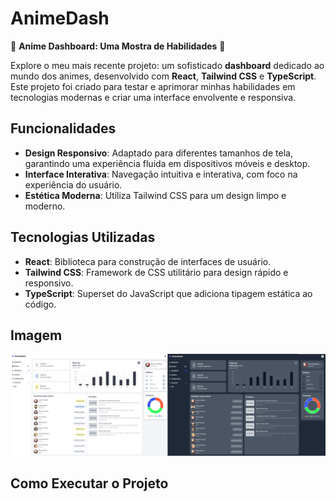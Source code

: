 # AnimeDash

🌟 **Anime Dashboard: Uma Mostra de Habilidades** 🌟

Explore o meu mais recente projeto: um sofisticado **dashboard** dedicado ao mundo dos animes, desenvolvido com **React**, **Tailwind CSS** e **TypeScript**. Este projeto foi criado para testar e aprimorar minhas habilidades em tecnologias modernas e criar uma interface envolvente e responsiva.

## Funcionalidades

- **Design Responsivo**: Adaptado para diferentes tamanhos de tela, garantindo uma experiência fluida em dispositivos móveis e desktop.
- **Interface Interativa**: Navegação intuitiva e interativa, com foco na experiência do usuário.
- **Estética Moderna**: Utiliza Tailwind CSS para um design limpo e moderno.

## Tecnologias Utilizadas

- **React**: Biblioteca para construção de interfaces de usuário.
- **Tailwind CSS**: Framework de CSS utilitário para design rápido e responsivo.
- **TypeScript**: Superset do JavaScript que adiciona tipagem estática ao código.

## Imagem
![AnimeDash Screenshot](./src/assets/image.png)

## Como Executar o Projeto